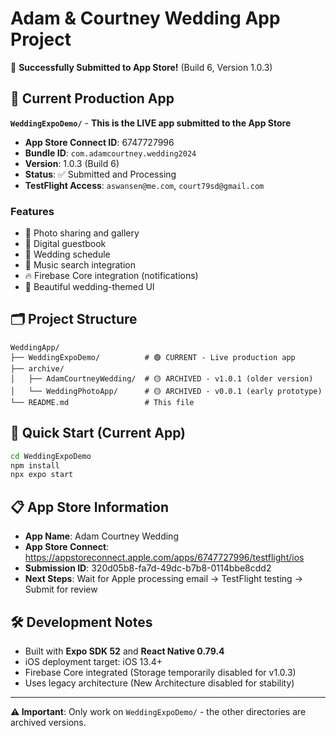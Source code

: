 # Adam & Courtney Wedding App Project

🎉 **Successfully Submitted to App Store!** (Build 6, Version 1.0.3)

## 📱 Current Production App

**`WeddingExpoDemo/`** - **This is the LIVE app submitted to the App Store**

- **App Store Connect ID**: 6747727996
- **Bundle ID**: `com.adamcourtney.wedding2024`
- **Version**: 1.0.3 (Build 6)
- **Status**: ✅ Submitted and Processing
- **TestFlight Access**: `aswansen@me.com`, `court79sd@gmail.com`

### Features
- 📸 Photo sharing and gallery
- 📝 Digital guestbook
- 📅 Wedding schedule
- 🎵 Music search integration
- 🔥 Firebase Core integration (notifications)
- 🎨 Beautiful wedding-themed UI

## 🗂️ Project Structure

```
WeddingApp/
├── WeddingExpoDemo/          # 🟢 CURRENT - Live production app
├── archive/
│   ├── AdamCourtneyWedding/  # 🟡 ARCHIVED - v1.0.1 (older version)
│   └── WeddingPhotoApp/      # 🟡 ARCHIVED - v0.0.1 (early prototype)
└── README.md                 # This file
```

## 🚀 Quick Start (Current App)

```bash
cd WeddingExpoDemo
npm install
npx expo start
```

## 📋 App Store Information

- **App Name**: Adam Courtney Wedding
- **App Store Connect**: https://appstoreconnect.apple.com/apps/6747727996/testflight/ios
- **Submission ID**: 320d05b8-fa7d-49dc-b7b8-0114bbe8cdd2
- **Next Steps**: Wait for Apple processing email → TestFlight testing → Submit for review

## 🛠️ Development Notes

- Built with **Expo SDK 52** and **React Native 0.79.4**
- iOS deployment target: iOS 13.4+
- Firebase Core integrated (Storage temporarily disabled for v1.0.3)
- Uses legacy architecture (New Architecture disabled for stability)

---

**⚠️ Important**: Only work on `WeddingExpoDemo/` - the other directories are archived versions. 